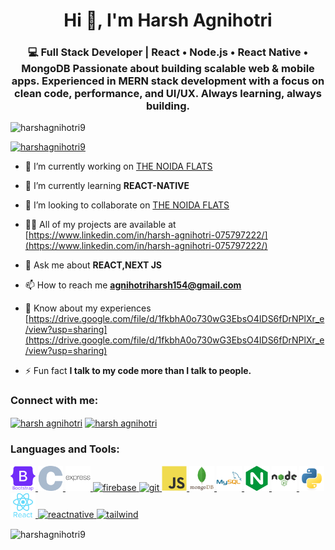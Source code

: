 <h1 align="center">Hi 👋, I'm Harsh Agnihotri</h1>
<h3 align="center">💻 Full Stack Developer | React • Node.js • React Native • MongoDB Passionate about building scalable web & mobile apps. Experienced in MERN stack development with a focus on clean code, performance, and UI/UX. Always learning, always building.</h3>

<p align="left"> <img src="https://komarev.com/ghpvc/?username=harshagnihotri9&label=Profile%20views&color=0e75b6&style=flat" alt="harshagnihotri9" /> </p>

<p align="left"> <a href="https://github.com/ryo-ma/github-profile-trophy"><img src="https://github-profile-trophy.vercel.app/?username=harshagnihotri9" alt="harshagnihotri9" /></a> </p>

- 🔭 I’m currently working on [THE NOIDA FLATS](https://www.thenoidaflats.com/)

- 🌱 I’m currently learning **REACT-NATIVE**

- 👯 I’m looking to collaborate on [THE NOIDA FLATS](https://www.thenoidaflats.com/)

- 👨‍💻 All of my projects are available at [https://www.linkedin.com/in/harsh-agnihotri-075797222/](https://www.linkedin.com/in/harsh-agnihotri-075797222/)

- 💬 Ask me about **REACT,NEXT JS**

- 📫 How to reach me **agnihotriharsh154@gmail.com**

- 📄 Know about my experiences [https://drive.google.com/file/d/1fkbhA0o730wG3EbsO4IDS6fDrNPlXr_e/view?usp=sharing](https://drive.google.com/file/d/1fkbhA0o730wG3EbsO4IDS6fDrNPlXr_e/view?usp=sharing)

- ⚡ Fun fact **I talk to my code more than I talk to people.**

<h3 align="left">Connect with me:</h3>
<p align="left">
<a href="https://linkedin.com/in/harsh agnihotri" target="blank"><img align="center" src="https://raw.githubusercontent.com/rahuldkjain/github-profile-readme-generator/master/src/images/icons/Social/linked-in-alt.svg" alt="harsh agnihotri" height="30" width="40" /></a>
<a href="https://www.hackerrank.com/harsh agnihotri" target="blank"><img align="center" src="https://raw.githubusercontent.com/rahuldkjain/github-profile-readme-generator/master/src/images/icons/Social/hackerrank.svg" alt="harsh agnihotri" height="30" width="40" /></a>
</p>

<h3 align="left">Languages and Tools:</h3>
<p align="left"> <a href="https://getbootstrap.com" target="_blank" rel="noreferrer"> <img src="https://raw.githubusercontent.com/devicons/devicon/master/icons/bootstrap/bootstrap-plain-wordmark.svg" alt="bootstrap" width="40" height="40"/> </a> <a href="https://www.cprogramming.com/" target="_blank" rel="noreferrer"> <img src="https://raw.githubusercontent.com/devicons/devicon/master/icons/c/c-original.svg" alt="c" width="40" height="40"/> </a> <a href="https://expressjs.com" target="_blank" rel="noreferrer"> <img src="https://raw.githubusercontent.com/devicons/devicon/master/icons/express/express-original-wordmark.svg" alt="express" width="40" height="40"/> </a> <a href="https://firebase.google.com/" target="_blank" rel="noreferrer"> <img src="https://www.vectorlogo.zone/logos/firebase/firebase-icon.svg" alt="firebase" width="40" height="40"/> </a> <a href="https://git-scm.com/" target="_blank" rel="noreferrer"> <img src="https://www.vectorlogo.zone/logos/git-scm/git-scm-icon.svg" alt="git" width="40" height="40"/> </a> <a href="https://developer.mozilla.org/en-US/docs/Web/JavaScript" target="_blank" rel="noreferrer"> <img src="https://raw.githubusercontent.com/devicons/devicon/master/icons/javascript/javascript-original.svg" alt="javascript" width="40" height="40"/> </a> <a href="https://www.mongodb.com/" target="_blank" rel="noreferrer"> <img src="https://raw.githubusercontent.com/devicons/devicon/master/icons/mongodb/mongodb-original-wordmark.svg" alt="mongodb" width="40" height="40"/> </a> <a href="https://www.mysql.com/" target="_blank" rel="noreferrer"> <img src="https://raw.githubusercontent.com/devicons/devicon/master/icons/mysql/mysql-original-wordmark.svg" alt="mysql" width="40" height="40"/> </a> <a href="https://www.nginx.com" target="_blank" rel="noreferrer"> <img src="https://raw.githubusercontent.com/devicons/devicon/master/icons/nginx/nginx-original.svg" alt="nginx" width="40" height="40"/> </a> <a href="https://nodejs.org" target="_blank" rel="noreferrer"> <img src="https://raw.githubusercontent.com/devicons/devicon/master/icons/nodejs/nodejs-original-wordmark.svg" alt="nodejs" width="40" height="40"/> </a> <a href="https://www.python.org" target="_blank" rel="noreferrer"> <img src="https://raw.githubusercontent.com/devicons/devicon/master/icons/python/python-original.svg" alt="python" width="40" height="40"/> </a> <a href="https://reactjs.org/" target="_blank" rel="noreferrer"> <img src="https://raw.githubusercontent.com/devicons/devicon/master/icons/react/react-original-wordmark.svg" alt="react" width="40" height="40"/> </a> <a href="https://reactnative.dev/" target="_blank" rel="noreferrer"> <img src="https://reactnative.dev/img/header_logo.svg" alt="reactnative" width="40" height="40"/> </a> <a href="https://tailwindcss.com/" target="_blank" rel="noreferrer"> <img src="https://www.vectorlogo.zone/logos/tailwindcss/tailwindcss-icon.svg" alt="tailwind" width="40" height="40"/> </a> </p>

<p><img align="center" src="https://github-readme-stats.vercel.app/api/top-langs?username=harshagnihotri9&show_icons=true&locale=en&layout=compact" alt="harshagnihotri9" /></p>
